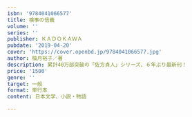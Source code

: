 ```yaml
---
isbn: '9784041066577'
title: 検事の信義
volume: ''
series: ''
publisher: ＫＡＤＯＫＡＷＡ
pubdate: '2019-04-20'
cover: 'https://cover.openbd.jp/9784041066577.jpg'
author: 柚月裕子／著
description: 累計40万部突破の「佐方貞人」シリーズ、６年ぶり最新刊！
price: '1500'
genre: ''
target: 一般
format: 単行本
content: 日本文学、小説・物語

---
```

